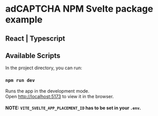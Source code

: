 # adCAPTCHA NPM Svelte package example 
## React | Typescript 

## Available Scripts

In the project directory, you can run:

### `npm run dev`

Runs the app in the development mode.\
Open [http://localhost:5173](http://localhost:5173) to view it in the browser.

#### NOTE: `VITE_SVELTE_APP_PLACEMENT_ID` has to be set in your `.env`.
